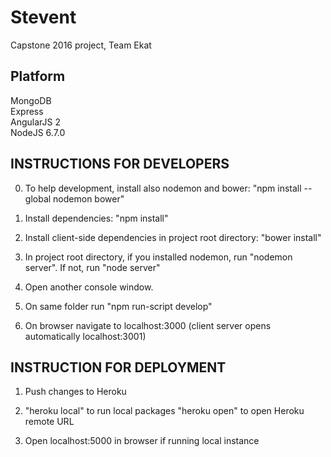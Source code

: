 # Stevent

Capstone 2016 project, Team Ekat  

## Platform   
MongoDB  
Express  
AngularJS 2  
NodeJS 6.7.0  

## INSTRUCTIONS FOR DEVELOPERS  

0. To help development, install also nodemon and bower: "npm install --global nodemon bower"  

1. Install dependencies: "npm install"  

2. Install client-side dependencies in project root directory: "bower install"  

3. In project root directory, if you installed nodemon, run "nodemon server". If not, run "node server"  

4. Open another console window.  

5. On same folder run "npm run-script develop"  

6. On browser navigate to localhost:3000 (client server opens automatically localhost:3001)  

## INSTRUCTION FOR DEPLOYMENT  

1. Push changes to Heroku  

2. "heroku local" to run local packages "heroku open" to open Heroku remote URL  

3. Open localhost:5000 in browser if running local instance  

